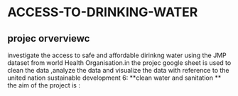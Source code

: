 # ACCESS-TO-DRINKING-WATER
## projec orverviewc
investigate the access to safe and affordable dirinkng water using the JMP dataset from world Health Organisation.in the projec google sheet is used to clean the data ,analyze the data and visualize the data with reference to the united nation sustainable development 6: **clean water and sanitation ** 
the aim of the project is :
